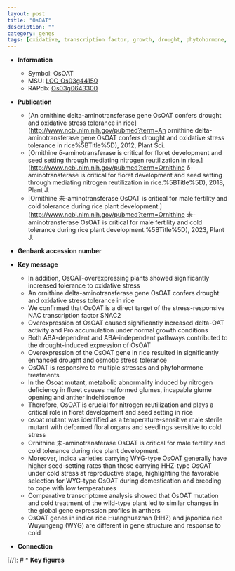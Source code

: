 ```yaml
---
layout: post
title: "OsOAT"
description: ""
category: genes
tags: [oxidative, transcription factor, growth, drought, phytohormone, nitrogen, anther, development, seed, seedlings, plant development, fertility, stress, domestication, tolerance, cold tolerance, cold stress, cold, floral, reproductive, breeding, sterile, floral organ, male fertility, seed-setting]
---
```


* **Information**  
    + Symbol: OsOAT  
    + MSU: [LOC_Os03g44150](http://rice.uga.edu/cgi-bin/ORF_infopage.cgi?orf=LOC_Os03g44150)  
    + RAPdb: [Os03g0643300](http://rapdb.dna.affrc.go.jp/viewer/gbrowse_details/irgsp1?name=Os03g0643300)  

* **Publication**  
    + [An ornithine delta-aminotransferase gene OsOAT confers drought and oxidative stress tolerance in rice](http://www.ncbi.nlm.nih.gov/pubmed?term=An ornithine delta-aminotransferase gene OsOAT confers drought and oxidative stress tolerance in rice%5BTitle%5D), 2012, Plant Sci.
    + [Ornithine δ-aminotransferase is critical for floret development and seed setting through mediating nitrogen reutilization in rice.](http://www.ncbi.nlm.nih.gov/pubmed?term=Ornithine δ-aminotransferase is critical for floret development and seed setting through mediating nitrogen reutilization in rice.%5BTitle%5D), 2018, Plant J.
    + [Ornithine 未-aminotransferase OsOAT is critical for male fertility and cold tolerance during rice plant development.](http://www.ncbi.nlm.nih.gov/pubmed?term=Ornithine 未-aminotransferase OsOAT is critical for male fertility and cold tolerance during rice plant development.%5BTitle%5D), 2023, Plant J.

* **Genbank accession number**  

* **Key message**  
    + In addition, OsOAT-overexpressing plants showed significantly increased tolerance to oxidative stress
    + An ornithine delta-aminotransferase gene OsOAT confers drought and oxidative stress tolerance in rice
    + We confirmed that OsOAT is a direct target of the stress-responsive NAC transcription factor SNAC2
    + Overexpression of OsOAT caused significantly increased delta-OAT activity and Pro accumulation under normal growth conditions
    + Both ABA-dependent and ABA-independent pathways contributed to the drought-induced expression of OsOAT
    + Overexpression of the OsOAT gene in rice resulted in significantly enhanced drought and osmotic stress tolerance
    + OsOAT is responsive to multiple stresses and phytohormone treatments
    + In the Osoat mutant, metabolic abnormality induced by nitrogen deficiency in floret causes malformed glumes, incapable glume opening and anther indehiscence
    + Therefore, OsOAT is crucial for nitrogen reutilization and plays a critical role in floret development and seed setting in rice
    + osoat mutant was identified as a temperature-sensitive male sterile mutant with deformed floral organs and seedlings sensitive to cold stress
    + Ornithine 未-aminotransferase OsOAT is critical for male fertility and cold tolerance during rice plant development.
    + Moreover, indica varieties carrying WYG-type OsOAT generally have higher seed-setting rates than those carrying HHZ-type OsOAT under cold stress at reproductive stage, highlighting the favorable selection for WYG-type OsOAT during domestication and breeding to cope with low temperatures
    + Comparative transcriptome analysis showed that OsOAT mutation and cold treatment of the wild-type plant led to similar changes in the global gene expression profiles in anthers
    + OsOAT genes in indica rice Huanghuazhan (HHZ) and japonica rice Wuyungeng (WYG) are different in gene structure and response to cold

* **Connection**  

[//]: # * **Key figures**  


